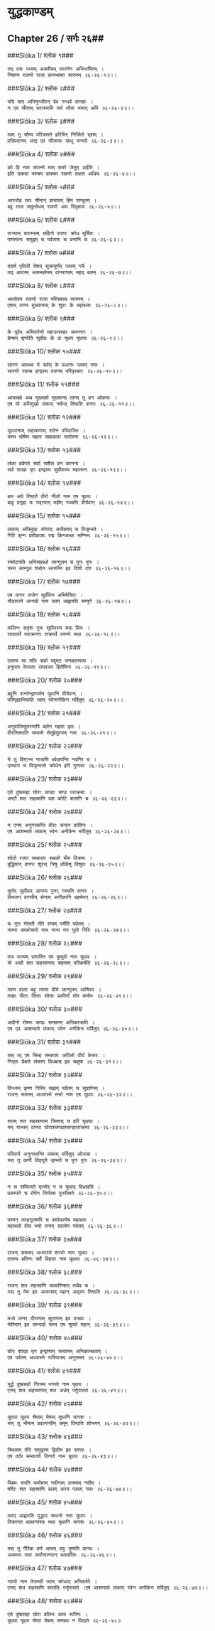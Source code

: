 युद्धकाण्डम्
===============================


## Chapter 26  / सर्गः २६##


###Slōka 1/ श्लोक १###


    तद् वचः पथ्यम् अक्लीबम् सारणेन अभिभाषितम् ।
    निशम्य रावणो राजा प्रत्यभाषत सारणम् ॥६-२६-१॥।।


###Slōka 2/ श्लोक २###


    यदि माम् अभियुन्जीरन् देव गन्धर्व दानवाः ।
    न एव सीताम् प्रदास्यामि सर्व लोक भयाद् अपि ॥६-२६-२॥।।


###Slōka 3/ श्लोक ३###


    त्वम् तु सौम्य परित्रस्तो हरिभिर् निर्जितो भृशम् ।
    प्रतिप्रदानम् अद्य एव सीतायाः साधु मन्यसे ॥६-२६-३॥।।


###Slōka 4/ श्लोक ४###


    को हि नाम सपत्नो माम् समरे जेतुम् अर्हति ।
    इति उक्त्वा परुषम् वाक्यम् रावणो राक्षस अधिपः ॥६-२६-४॥।।


###Slōka 5/ श्लोक ५###


    आरुरोह ततः श्रीमान् प्रासादम् हिम पाण्डुरम् ।
    बहु ताल समुत्सेधम् रावणो अथ दिदृक्षया ॥६-२६-५॥।।


###Slōka 6/ श्लोक ६###


    ताभ्याम् चराभ्याम् सहितो रावणः क्रोध मूर्चितः ।
    पश्यमानः समुद्रम् च पर्वतामः च वनानि च ॥६-२६-६॥।।


###Slōka 7/ श्लोक ७###


    ददर्श पृथिवी देशम् सुसम्पूर्णम् प्लवम् गमैः ।
    तद् अपारम् असम्ख्येयम् वानराणाम् महद् बलम् ॥६-२६-७॥।।


###Slōka 8/ श्लोक ८###


    आलोक्य रावणो राजा परिपप्रच्च सारणम् ।
    एषाम् वानर मुख्यानाम् के शूराः के महाबलाः ॥६-२६-८॥।।


###Slōka 9/ श्लोक ९###


    के पूर्वम् अभिवर्तन्ते महाउत्साहाः समन्ततः ।
    केषाम् शृणोति सुग्रीवः के वा यूथप यूथपाः ॥६-२६-९॥।।


###Slōka 10/ श्लोक १०###


    सारण आचक्ष्व मे सर्वम् के प्रधानाः प्लवम् गमाः ।
    सारणो राक्षस इन्द्रस्य वचनम् परिपृच्चतः ॥६-२६-१०॥।।


###Slōka 11/ श्लोक ११###


    आचचक्षे अथ मुख्यज्ञो मुख्याम्स् ताम्स् तु वन ओकसः ।
    एष यो अभिमुखो लंकाम् नर्दम्स् तिष्ठति वानरः ॥६-२६-११॥।।


###Slōka 12/ श्लोक १२###


    यूथपानाम् सहस्राणाम् शतेन परिवारितः ।
    यस्य घोषेण महता सप्राकारा सतोरणा ॥६-२६-१२॥।।


###Slōka 13/ श्लोक १३###


    लंका प्रवेपते सर्वा सशैल वन कानना ।
    सर्व शाखा मृग इन्द्रस्य सुग्रीवस्य महात्मनः ॥६-२६-१३॥।।


###Slōka 14/ श्लोक १४###


    बल अग्रे तिष्ठते वीरो नीलो नाम एष यूथपः ।
    बाहू प्रगृह्य यः पद्भ्याम् महीम् गच्चति वीर्यवान् ॥६-२६-१४॥।।


###Slōka 15/ श्लोक १५###


    लंकाम् अभिमुखः कोपाद् अभीक्ष्णम् च विजृम्भते ।
    गिरि शृन्ग प्रतीकाशः पद्म किन्जल्क सम्निभः ॥६-२६-१५॥।।


###Slōka 16/ श्लोक १६###


    स्फोटयति अभिसम्रब्धो लान्गूलम् च पुनः पुनः ।
    यस्य लान्गूल शब्देन स्वनन्ति इव दिशो दश ॥६-२६-१६॥।।


###Slōka 17/ श्लोक १७###


    एष वानर राजेन सुर्ग्रीवेण अभिषेचितः ।
    यौवराज्ये अन्गदो नाम त्वाम् आह्वयति सम्युगे ॥६-२६-१७॥।।


###Slōka 18/ श्लोक १८###


    वालिनः सदृशः पुत्रः सुग्रीवस्य सदा प्रियः ।
    राघवार्थे पराक्रान्तः शक्रार्थे वरुणो यथा ॥६-२६-१८॥।।


###Slōka 19/ श्लोक १९###


    एतस्य सा मतिः सर्वा यद्दृष्टा जनकात्मजा ।
    हनूमता वेगवता राघवस्य हितैषिणा ॥६-२६-१९॥।।


###Slōka 20/ श्लोक २०###


    बहूनि वानरेन्द्राणामेष यूथानि वीर्यवान् ।
    परिगृह्याभियाति त्वाम् स्वेनानीकेन मर्दितुम् ॥६-२६-२०॥।।


###Slōka 21/ श्लोक २१###


    अनुवालिसुतस्यापि बलेन महता वृतः ।
    वीरस्तिष्ठति सम्ग्रामे सेतुहेतुरयम् नलः ॥६-२६-२१॥।।


###Slōka 22/ श्लोक २२###


    ये तु विष्टभ्य गात्राणि क्ष्वेडयन्ति नदन्ति च ।
    उत्थाय च विजृम्भन्ते क्रोधेन हरि पुम्गवाः ॥६-२६-२२॥।।


###Slōka 23/ श्लोक २३###


    एते दुष्प्रसहा घोराः चण्डाः चण्ड पराक्रमाः ।
    अष्टौ शत सहस्राणि दश कोटि शतानि च ॥६-२६-२३॥।।


###Slōka 24/ श्लोक २४###


    य एनम् अनुगच्चन्ति वीराः चन्दन वासिनः ।
    एष आशम्सते लंकाम् स्वेन अनीकेन मर्दितुम् ॥६-२६-२४॥।।


###Slōka 25/ श्लोक २५###


    श्वेतो रजत सम्काशः सबलो भीम विक्रमः ।
    बुद्धिमान् वानरः शूरस् त्रिषु लोकेषु विश्रुतः ॥६-२६-२५॥।।


###Slōka 26/ श्लोक २६###


    तूर्णम् सुग्रीवम् आगम्य पुनर् गच्चति वानरः ।
    विभजन् वानरीम् सेनाम् अनीकानि प्रहर्षयन् ॥६-२६-२६॥।।


###Slōka 27/ श्लोक २७###


    यः पुरा गोमती तीरे रम्यम् पर्येति पर्वतम् ।
    नाम्ना सम्कोचनो नाम नाना नग युतो गिरिः ॥६-२६-२७॥।।


###Slōka 28/ श्लोक २८###


    तत्र राज्यम् प्रशास्ति एष कुमुदो नाम यूथपः ।
    यो असौ शत सहस्राणाम् सहस्रम् परिकर्षति ॥६-२६-२८॥।।


###Slōka 29/ श्लोक २९###


    यस्य वाला बहु व्यामा दीर्घ लान्गूलम् आश्रिताः ।
    ताम्राः पीताः सिताः श्वेताः प्रकीर्णा घोर कर्मणः ॥६-२६-२९॥।।


###Slōka 30/ श्लोक ३०###


    अदीनो रोषणः चण्डः सम्ग्रामम् अभिकान्क्षति ।
    एष एव आशम्सते लंकाम् स्वेन अनीकेन मर्दितुम् ॥६-२६-३०॥।।


###Slōka 31/ श्लोक ३१###


    यस् त्व् एष सिम्ह सम्काशः कपिलो दीर्घ केसरः ।
    निभृतः प्रेक्षते लंकाम् दिधक्षन्न् इव चक्षुषा ॥६-२६-३१॥।।


###Slōka 32/ श्लोक ३२###


    विन्ध्यम् कृष्ण गिरिम् सह्यम् पर्वतम् च सुदर्शनम् ।
    राजन् सततम् अध्यास्ते रम्भो नाम एष यूथपः ॥६-२६-३२॥।।


###Slōka 33/ श्लोक ३३###


    शतम् शत सहस्राणाम् त्रिम्शच् च हरि यूथपाः ।
    यम् यान्तम् वानरा घोराश्चण्डाश्चण्ड्पराक्रमाः ॥६-२६-३३॥।।


###Slōka 34/ श्लोक ३४###


    परिवार्य अनुगच्चन्ति लंकाम् मर्दितुम् ओजसा ।
    यस् तु कर्णौ विवृणुते जृम्भते च पुनः पुनः ॥६-२६-३४॥।।


###Slōka 35/ श्लोक ३५###


    न च सम्विजते मृत्योर् न च यूथाद् विधावति ।
    प्रकम्पते च रोषेन तिर्यक्च पुनरीक्षते ॥६-२६-३५॥।।


###Slōka 36/ श्लोक ३६###


    पश्यन् लाङ्गूलमपि च क्स्वेडत्येष महाबलः ।
    महाबलो वीत भयो रम्यम् साल्वेय पर्वतम् ॥६-२६-३६॥।।


###Slōka 37/ श्लोक ३७###


    राजन् सततम् अध्यास्ते शरभो नाम यूथपः ।
    एतस्य बलिनः सर्वे विहारा नाम यूथपाः ॥६-२६-३७॥।।


###Slōka 38/ श्लोक ३८###


    राजन् शत सहस्राणि चत्वारिम्शत् तथैव च ।
    यस् तु मेघ इव आकाशम् महान् आवृत्य तिष्ठति ॥६-२६-३८॥।।


###Slōka 39/ श्लोक ३९###


    मध्ये वानर वीराणाम् सुराणाम् इव वासवः ।
    भेरीणाम् इव सम्नादो यस्य एष श्रूयते महान् ॥६-२६-३९॥।।


###Slōka 40/ श्लोक ४०###


    घोरः शाखा मृग इन्द्राणाम् सम्ग्रामम् अभिकान्क्षताम् ।
    एष पर्वतम् अध्यास्ते पारियात्रम् अनुत्तमम् ॥६-२६-४०॥।।


###Slōka 41/ श्लोक ४१###


    युद्धे दुष्प्रसहो नित्यम् पनसो नाम यूथपः ।
    एनम् शत सहस्राणाम् शत अर्धम् पर्युपासते ॥६-२६-४१॥।।


###Slōka 42/ श्लोक ४२###


    यूथपा यूथप श्रेष्ठम् येषाम् यूथानि भागशः ।
    यस् तु भीमाम् प्रवल्गन्तीम् चमूम् तिष्ठति शोभयन् ॥६-२६-४२॥।।


###Slōka 43/ श्लोक ४३###


    स्थिताम् तीरे समुद्रस्य द्वितीय इव सागरः ।
    एष दर्दर सम्काशो विनतो नाम यूथपः ॥६-२६-४३॥।।


###Slōka 44/ श्लोक ४४###


    पिबमः चरति पर्णाशाम् नदीनाम् उत्तमाम् नदीम् ।
    षष्टिः शत सहस्राणि बलम् अस्य प्लवम् गमाः ॥६-२६-४४॥।।


###Slōka 45/ श्लोक ४५###


    त्वाम् आह्वयति युद्धाय क्रथनो नाम यूथपः ।
    विक्रान्ता बलवन्तश्च यथा यूथानि भागशः ॥६-२६-४५॥।।


###Slōka 46/ श्लोक ४६###


    यस् तु गैरिक वर्ण आभम् वपुः पुष्यति वानरः ।
    अवमत्य सदा सर्वान्वानरान् बलदर्पितः ॥६-२६-४६॥।।


###Slōka 47/ श्लोक ४७###


    गवयो नाम तेजस्वी त्वाम् क्रोधाद् अभिवर्तते ।
    एनम् शत सहस्राणि सप्ततिः पर्युपासते ।एष आशम्सते लंकाम् स्वेन अनीकेन मर्दितुम् ॥६-२६-४७॥।।


###Slōka 48/ श्लोक ४८###


    एते दुष्प्रसहा घोरा बलिनः काम रूपिणः ।
    यूथपा यूथप श्रेष्ठा येषाम् सम्ख्या न विद्यते ॥६-२६-४८॥


